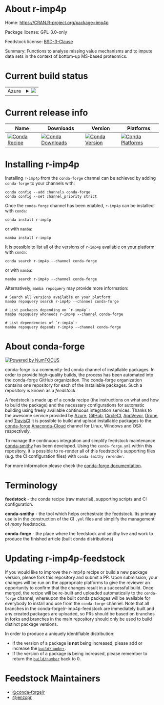 About r-imp4p
=============

Home: https://CRAN.R-project.org/package=imp4p

Package license: GPL-3.0-only

Feedstock license: [BSD-3-Clause](https://github.com/conda-forge/r-imp4p-feedstock/blob/main/LICENSE.txt)

Summary: Functions to analyse missing value mechanisms and to impute data sets in the context of bottom-up MS-based proteomics.

Current build status
====================


<table>
    
  <tr>
    <td>Azure</td>
    <td>
      <details>
        <summary>
          <a href="https://dev.azure.com/conda-forge/feedstock-builds/_build/latest?definitionId=8012&branchName=main">
            <img src="https://dev.azure.com/conda-forge/feedstock-builds/_apis/build/status/r-imp4p-feedstock?branchName=main">
          </a>
        </summary>
        <table>
          <thead><tr><th>Variant</th><th>Status</th></tr></thead>
          <tbody><tr>
              <td>linux_64_r_base4.1</td>
              <td>
                <a href="https://dev.azure.com/conda-forge/feedstock-builds/_build/latest?definitionId=8012&branchName=main">
                  <img src="https://dev.azure.com/conda-forge/feedstock-builds/_apis/build/status/r-imp4p-feedstock?branchName=main&jobName=linux&configuration=linux_64_r_base4.1" alt="variant">
                </a>
              </td>
            </tr><tr>
              <td>linux_64_r_base4.2</td>
              <td>
                <a href="https://dev.azure.com/conda-forge/feedstock-builds/_build/latest?definitionId=8012&branchName=main">
                  <img src="https://dev.azure.com/conda-forge/feedstock-builds/_apis/build/status/r-imp4p-feedstock?branchName=main&jobName=linux&configuration=linux_64_r_base4.2" alt="variant">
                </a>
              </td>
            </tr><tr>
              <td>osx_64_r_base4.1</td>
              <td>
                <a href="https://dev.azure.com/conda-forge/feedstock-builds/_build/latest?definitionId=8012&branchName=main">
                  <img src="https://dev.azure.com/conda-forge/feedstock-builds/_apis/build/status/r-imp4p-feedstock?branchName=main&jobName=osx&configuration=osx_64_r_base4.1" alt="variant">
                </a>
              </td>
            </tr><tr>
              <td>osx_64_r_base4.2</td>
              <td>
                <a href="https://dev.azure.com/conda-forge/feedstock-builds/_build/latest?definitionId=8012&branchName=main">
                  <img src="https://dev.azure.com/conda-forge/feedstock-builds/_apis/build/status/r-imp4p-feedstock?branchName=main&jobName=osx&configuration=osx_64_r_base4.2" alt="variant">
                </a>
              </td>
            </tr><tr>
              <td>win_64</td>
              <td>
                <a href="https://dev.azure.com/conda-forge/feedstock-builds/_build/latest?definitionId=8012&branchName=main">
                  <img src="https://dev.azure.com/conda-forge/feedstock-builds/_apis/build/status/r-imp4p-feedstock?branchName=main&jobName=win&configuration=win_64_" alt="variant">
                </a>
              </td>
            </tr>
          </tbody>
        </table>
      </details>
    </td>
  </tr>
</table>

Current release info
====================

| Name | Downloads | Version | Platforms |
| --- | --- | --- | --- |
| [![Conda Recipe](https://img.shields.io/badge/recipe-r--imp4p-green.svg)](https://anaconda.org/conda-forge/r-imp4p) | [![Conda Downloads](https://img.shields.io/conda/dn/conda-forge/r-imp4p.svg)](https://anaconda.org/conda-forge/r-imp4p) | [![Conda Version](https://img.shields.io/conda/vn/conda-forge/r-imp4p.svg)](https://anaconda.org/conda-forge/r-imp4p) | [![Conda Platforms](https://img.shields.io/conda/pn/conda-forge/r-imp4p.svg)](https://anaconda.org/conda-forge/r-imp4p) |

Installing r-imp4p
==================

Installing `r-imp4p` from the `conda-forge` channel can be achieved by adding `conda-forge` to your channels with:

```
conda config --add channels conda-forge
conda config --set channel_priority strict
```

Once the `conda-forge` channel has been enabled, `r-imp4p` can be installed with `conda`:

```
conda install r-imp4p
```

or with `mamba`:

```
mamba install r-imp4p
```

It is possible to list all of the versions of `r-imp4p` available on your platform with `conda`:

```
conda search r-imp4p --channel conda-forge
```

or with `mamba`:

```
mamba search r-imp4p --channel conda-forge
```

Alternatively, `mamba repoquery` may provide more information:

```
# Search all versions available on your platform:
mamba repoquery search r-imp4p --channel conda-forge

# List packages depending on `r-imp4p`:
mamba repoquery whoneeds r-imp4p --channel conda-forge

# List dependencies of `r-imp4p`:
mamba repoquery depends r-imp4p --channel conda-forge
```


About conda-forge
=================

[![Powered by
NumFOCUS](https://img.shields.io/badge/powered%20by-NumFOCUS-orange.svg?style=flat&colorA=E1523D&colorB=007D8A)](https://numfocus.org)

conda-forge is a community-led conda channel of installable packages.
In order to provide high-quality builds, the process has been automated into the
conda-forge GitHub organization. The conda-forge organization contains one repository
for each of the installable packages. Such a repository is known as a *feedstock*.

A feedstock is made up of a conda recipe (the instructions on what and how to build
the package) and the necessary configurations for automatic building using freely
available continuous integration services. Thanks to the awesome service provided by
[Azure](https://azure.microsoft.com/en-us/services/devops/), [GitHub](https://github.com/),
[CircleCI](https://circleci.com/), [AppVeyor](https://www.appveyor.com/),
[Drone](https://cloud.drone.io/welcome), and [TravisCI](https://travis-ci.com/)
it is possible to build and upload installable packages to the
[conda-forge](https://anaconda.org/conda-forge) [Anaconda-Cloud](https://anaconda.org/)
channel for Linux, Windows and OSX respectively.

To manage the continuous integration and simplify feedstock maintenance
[conda-smithy](https://github.com/conda-forge/conda-smithy) has been developed.
Using the ``conda-forge.yml`` within this repository, it is possible to re-render all of
this feedstock's supporting files (e.g. the CI configuration files) with ``conda smithy rerender``.

For more information please check the [conda-forge documentation](https://conda-forge.org/docs/).

Terminology
===========

**feedstock** - the conda recipe (raw material), supporting scripts and CI configuration.

**conda-smithy** - the tool which helps orchestrate the feedstock.
                   Its primary use is in the construction of the CI ``.yml`` files
                   and simplify the management of *many* feedstocks.

**conda-forge** - the place where the feedstock and smithy live and work to
                  produce the finished article (built conda distributions)


Updating r-imp4p-feedstock
==========================

If you would like to improve the r-imp4p recipe or build a new
package version, please fork this repository and submit a PR. Upon submission,
your changes will be run on the appropriate platforms to give the reviewer an
opportunity to confirm that the changes result in a successful build. Once
merged, the recipe will be re-built and uploaded automatically to the
`conda-forge` channel, whereupon the built conda packages will be available for
everybody to install and use from the `conda-forge` channel.
Note that all branches in the conda-forge/r-imp4p-feedstock are
immediately built and any created packages are uploaded, so PRs should be based
on branches in forks and branches in the main repository should only be used to
build distinct package versions.

In order to produce a uniquely identifiable distribution:
 * If the version of a package **is not** being increased, please add or increase
   the [``build/number``](https://docs.conda.io/projects/conda-build/en/latest/resources/define-metadata.html#build-number-and-string).
 * If the version of a package **is** being increased, please remember to return
   the [``build/number``](https://docs.conda.io/projects/conda-build/en/latest/resources/define-metadata.html#build-number-and-string)
   back to 0.

Feedstock Maintainers
=====================

* [@conda-forge/r](https://github.com/conda-forge/r/)
* [@jenzopr](https://github.com/jenzopr/)


